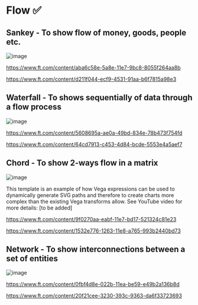 # Flow ✅

## Sankey - To show flow of money, goods, people etc.

![image](https://github.com/avatorl/Deneb-Vega-Templates/assets/59934292/ca56d66a-490b-4a3f-b30b-31a0318ac45c)

https://www.ft.com/content/aba6c58e-5a8e-11e7-9bc8-8055f264aa8b

https://www.ft.com/content/d211f044-ecf9-4531-91aa-b6f7815a98e3

## Waterfall - To shows sequentially of data through a flow process

![image](https://github.com/avatorl/Deneb-Vega-Templates/assets/59934292/bff078e9-acd8-49c0-8fe0-892c8a59797d)

https://www.ft.com/content/5608695a-ae0a-49bd-834e-78b473f754fd

https://www.ft.com/content/64cd7913-c453-4d84-bcde-5553e4a5aef7

## Chord - To show 2-ways flow in a matrix

![image](https://github.com/avatorl/Deneb-Vega-Templates/assets/59934292/e264eb50-7b9a-4413-b833-49d1d846b592)

This template is an example of how Vega expressions can be used to dynamically generate SVG paths and therefore to create charts more complex than the existing Vega transforms allow.
See YouTube video for more details: [to be added]

https://www.ft.com/content/9f0270aa-eabf-11e7-bd17-521324c81e23

https://www.ft.com/content/1532e776-1263-11e8-a765-993b2440bd73

## Network - To show interconnections between a set of entities

![image](https://github.com/avatorl/Deneb-Vega-Templates/assets/59934292/52ef86a2-dd11-4075-ac21-e70703994666)

https://www.ft.com/content/0fbf4d8e-022b-11ea-be59-e49b2a136b8d

https://www.ft.com/content/20f21cee-3230-393c-9363-da6f33723693
